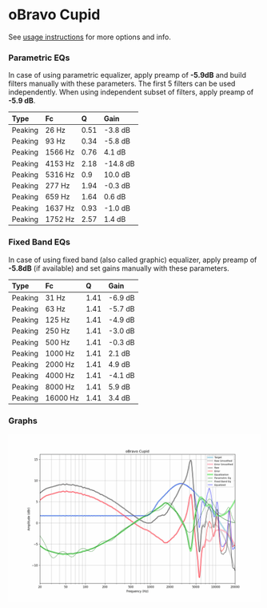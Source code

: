 # oBravo Cupid
See [usage instructions](https://github.com/jaakkopasanen/AutoEq#usage) for more options and info.

### Parametric EQs
In case of using parametric equalizer, apply preamp of **-5.9dB** and build filters manually
with these parameters. The first 5 filters can be used independently.
When using independent subset of filters, apply preamp of **-5.9 dB**.

| Type    | Fc      |    Q | Gain     |
|:--------|:--------|:-----|:---------|
| Peaking | 26 Hz   | 0.51 | -3.8 dB  |
| Peaking | 93 Hz   | 0.34 | -5.8 dB  |
| Peaking | 1566 Hz | 0.76 | 4.1 dB   |
| Peaking | 4153 Hz | 2.18 | -14.8 dB |
| Peaking | 5316 Hz | 0.9  | 10.0 dB  |
| Peaking | 277 Hz  | 1.94 | -0.3 dB  |
| Peaking | 659 Hz  | 1.64 | 0.6 dB   |
| Peaking | 1637 Hz | 0.93 | -1.0 dB  |
| Peaking | 1752 Hz | 2.57 | 1.4 dB   |

### Fixed Band EQs
In case of using fixed band (also called graphic) equalizer, apply preamp of **-5.8dB**
(if available) and set gains manually with these parameters.

| Type    | Fc       |    Q | Gain    |
|:--------|:---------|:-----|:--------|
| Peaking | 31 Hz    | 1.41 | -6.9 dB |
| Peaking | 63 Hz    | 1.41 | -5.7 dB |
| Peaking | 125 Hz   | 1.41 | -4.9 dB |
| Peaking | 250 Hz   | 1.41 | -3.0 dB |
| Peaking | 500 Hz   | 1.41 | -0.3 dB |
| Peaking | 1000 Hz  | 1.41 | 2.1 dB  |
| Peaking | 2000 Hz  | 1.41 | 4.9 dB  |
| Peaking | 4000 Hz  | 1.41 | -4.1 dB |
| Peaking | 8000 Hz  | 1.41 | 5.9 dB  |
| Peaking | 16000 Hz | 1.41 | 3.4 dB  |

### Graphs
![](./oBravo%20Cupid.png)